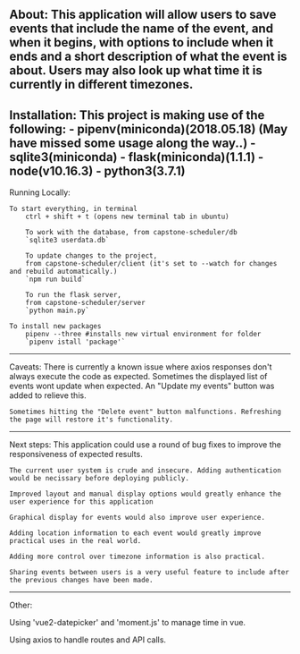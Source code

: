 About:
    This application will allow users to save events that include the name of the event, and when it begins, with options to include when it ends and a short description of what the event is about. Users may also look up what time it is currently in different timezones.
-----------------------------------------------

Installation:
    This project is making use of the following:
    - pipenv(miniconda)(2018.05.18) (May have missed some usage along the way..)
    - sqlite3(miniconda)
    - flask(miniconda)(1.1.1)
    - node(v10.16.3)
    - python3(3.7.1)
-----------------------------------------------
Running Locally:

    To start everything, in terminal
        ctrl + shift + t (opens new terminal tab in ubuntu)

        To work with the database, from capstone-scheduler/db
        `sqlite3 userdata.db`

        To update changes to the project,
        from capstone-scheduler/client (it's set to --watch for changes and rebuild automatically.)
        `npm run build`

        To run the flask server,
        from capstone-scheduler/server
        `python main.py`

    To install new packages
        pipenv --three #installs new virtual environment for folder
        `pipenv istall 'package'`

-----------------------------------------------
Caveats:
    There is currently a known issue where axios responses don't always execute the code as expected. Sometimes the displayed list of events wont update when expected. An "Update my events" button was added to relieve this.

    Sometimes hitting the "Delete event" button malfunctions. Refreshing the page will restore it's functionality.
-----------------------------------------------
Next steps:
    This application could use a round of bug fixes to improve the responsiveness of expected results.
    
    The current user system is crude and insecure. Adding authentication would be necissary before deploying publicly.

    Improved layout and manual display options would greatly enhance the user experience for this application

    Graphical display for events would also improve user experience.

    Adding location information to each event would greatly improve practical uses in the real world.

    Adding more control over timezone information is also practical.

    Sharing events between users is a very useful feature to include after the previous changes have been made.
-----------------------------------------------
Other:

Using 'vue2-datepicker' and 'moment.js' to manage time in vue.

Using axios to handle routes and API calls.